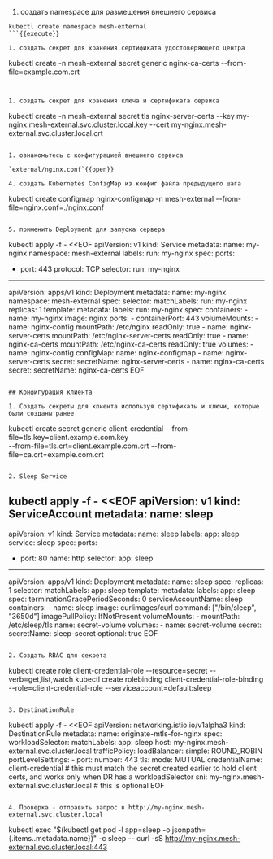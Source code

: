 1. coздать namespace для размещения внешнего сервиса

```
kubectl create namespace mesh-external
```{{execute}}

1. создать секрет для хранения сертификата удостоверяющего центра

```
kubectl create -n mesh-external secret generic nginx-ca-certs --from-file=example.com.crt

```{{execute}}


1. создать секрет для хранения ключа и сертификата сервиса

```
kubectl create -n mesh-external secret tls nginx-server-certs --key my-nginx.mesh-external.svc.cluster.local.key --cert my-nginx.mesh-external.svc.cluster.local.crt

```{{execute}}

1. ознакомьтесь с конфигурацией внешнего сервиса

`external/nginx.conf`{{open}}

4. создать Kubernetes ConfigMap из конфиг файла предыдущего шага

```
kubectl create configmap nginx-configmap -n mesh-external --from-file=nginx.conf=./nginx.conf
```{{execute}}

5. применить Deployment для запуска сервера

```
kubectl apply -f - <<EOF
apiVersion: v1
kind: Service
metadata:
  name: my-nginx
  namespace: mesh-external
  labels:
    run: my-nginx
spec:
  ports:
  - port: 443
    protocol: TCP
  selector:
    run: my-nginx
---
apiVersion: apps/v1
kind: Deployment
metadata:
  name: my-nginx
  namespace: mesh-external
spec:
  selector:
    matchLabels:
      run: my-nginx
  replicas: 1
  template:
    metadata:
      labels:
        run: my-nginx
    spec:
      containers:
      - name: my-nginx
        image: nginx
        ports:
        - containerPort: 443
        volumeMounts:
        - name: nginx-config
          mountPath: /etc/nginx
          readOnly: true
        - name: nginx-server-certs
          mountPath: /etc/nginx-server-certs
          readOnly: true
        - name: nginx-ca-certs
          mountPath: /etc/nginx-ca-certs
          readOnly: true
      volumes:
      - name: nginx-config
        configMap:
          name: nginx-configmap
      - name: nginx-server-certs
        secret:
          secretName: nginx-server-certs
      - name: nginx-ca-certs
        secret:
          secretName: nginx-ca-certs
EOF
```{{execute}}

## Конфигурация клиента

1. Создать секреты для клиента используя сертификаты и ключи, которые были созданы ранее

```
kubectl create secret generic client-credential --from-file=tls.key=client.example.com.key \
  --from-file=tls.crt=client.example.com.crt --from-file=ca.crt=example.com.crt
```{{execute}}

2. Sleep Service

```
kubectl apply -f - <<EOF
apiVersion: v1
kind: ServiceAccount
metadata:
  name: sleep
---
apiVersion: v1
kind: Service
metadata:
  name: sleep
  labels:
    app: sleep
    service: sleep
spec:
  ports:
  - port: 80
    name: http
  selector:
    app: sleep
---
apiVersion: apps/v1
kind: Deployment
metadata:
  name: sleep
spec:
  replicas: 1
  selector:
    matchLabels:
      app: sleep
  template:
    metadata:
      labels:
        app: sleep
    spec:
      terminationGracePeriodSeconds: 0
      serviceAccountName: sleep
      containers:
      - name: sleep
        image: curlimages/curl
        command: ["/bin/sleep", "3650d"]
        imagePullPolicy: IfNotPresent
        volumeMounts:
        - mountPath: /etc/sleep/tls
          name: secret-volume
      volumes:
      - name: secret-volume
        secret:
          secretName: sleep-secret
          optional: true
EOF
```{{execute}}

2. Создать RBAC для секрета

```
kubectl create role client-credential-role --resource=secret --verb=get,list,watch
kubectl create rolebinding client-credential-role-binding --role=client-credential-role --serviceaccount=default:sleep
```{{execute}}

3. DestinationRule

```
kubectl apply -f - <<EOF
apiVersion: networking.istio.io/v1alpha3
kind: DestinationRule
metadata:
  name: originate-mtls-for-nginx
spec:
  workloadSelector:
    matchLabels:
      app: sleep
  host: my-nginx.mesh-external.svc.cluster.local
  trafficPolicy:
    loadBalancer:
      simple: ROUND_ROBIN
    portLevelSettings:
    - port:
        number: 443
      tls:
        mode: MUTUAL
        credentialName: client-credential # this must match the secret created earlier to hold client certs, and works only when DR has a workloadSelector
        sni: my-nginx.mesh-external.svc.cluster.local # this is optional
EOF
```{{execute}}

4. Проверка - отправить запрос в http://my-nginx.mesh-external.svc.cluster.local

```
kubectl exec "$(kubectl get pod -l app=sleep -o jsonpath={.items..metadata.name})" -c sleep -- curl -sS http://my-nginx.mesh-external.svc.cluster.local:443
```{{execute}}